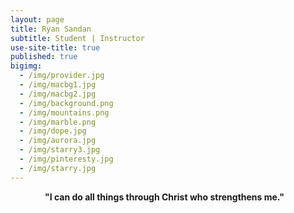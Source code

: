 ```yaml
---
layout: page
title: Ryan Sandan
subtitle: Student | Instructor
use-site-title: true
published: true
bigimg:
  - /img/provider.jpg
  - /img/macbg1.jpg
  - /img/macbg2.jpg
  - /img/background.png
  - /img/mountains.png
  - /img/marble.png
  - /img/dope.jpg
  - /img/aurora.jpg
  - /img/starry3.jpg
  - /img/pinteresty.jpg
  - /img/starry.jpg
---
```



<div style="text-align:center">
<strong> "I can do all things through Christ who strengthens me." </strong> &nbsp;&nbsp; 
</div>
